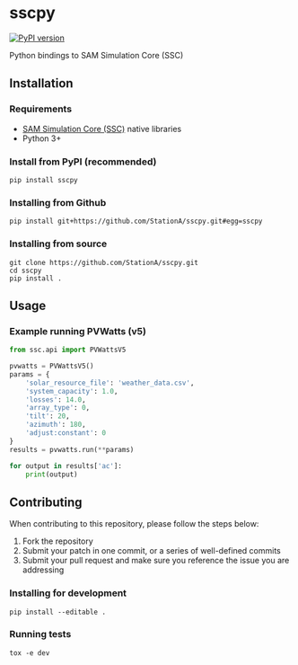 # sscpy

[![PyPI version](https://badge.fury.io/py/sscpy.svg)](https://badge.fury.io/py/sscpy)

Python bindings to SAM Simulation Core (SSC)

## Installation

### Requirements

* [SAM Simulation Core (SSC)](https://github.com/NREL/ssc) native libraries
* Python 3+

### Install from PyPI (recommended)

```
pip install sscpy
```

### Installing from Github

```
pip install git+https://github.com/StationA/sscpy.git#egg=sscpy
```

### Installing from source

```
git clone https://github.com/StationA/sscpy.git
cd sscpy
pip install .
```

## Usage

### Example running PVWatts (v5)

```python
from ssc.api import PVWattsV5

pvwatts = PVWattsV5()
params = {
    'solar_resource_file': 'weather_data.csv',
    'system_capacity': 1.0,
    'losses': 14.0,
    'array_type': 0,
    'tilt': 20,
    'azimuth': 180,
    'adjust:constant': 0
}
results = pvwatts.run(**params)

for output in results['ac']:
    print(output)
```


## Contributing

When contributing to this repository, please follow the steps below:

1. Fork the repository
1. Submit your patch in one commit, or a series of well-defined commits
1. Submit your pull request and make sure you reference the issue you are addressing

### Installing for development

```
pip install --editable .
```

### Running tests

```
tox -e dev
```
